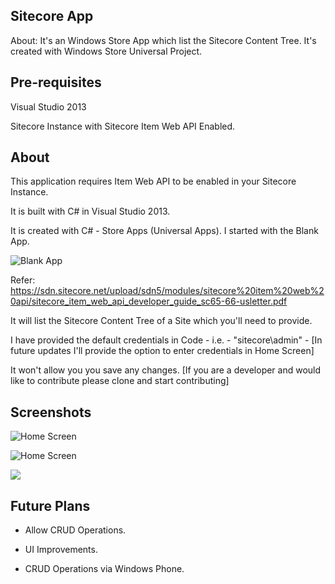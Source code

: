 **Sitecore App**
-
About:
It's an Windows Store App which list the Sitecore Content Tree. It's created with Windows Store Universal Project.


**Pre-requisites**
-
Visual Studio 2013

Sitecore Instance with Sitecore Item Web API Enabled.

**About**
-
This application requires Item Web API to be enabled in your Sitecore Instance.

It is built with C# in Visual Studio 2013.

It is created with C# - Store Apps (Universal Apps). I started with the Blank App.

![Blank App](http://nikkipunjabi.com/images/ItemWebAPI/1.png)

Refer: https://sdn.sitecore.net/upload/sdn5/modules/sitecore%20item%20web%20api/sitecore_item_web_api_developer_guide_sc65-66-usletter.pdf

It will list the Sitecore Content Tree of a Site which you'll need to provide.

I have provided the default credentials in Code - i.e. - "sitecore\admin" - [In future updates I'll provide the option to enter credentials in Home Screen]

It won't allow you you save any changes. [If you are a developer and would like to contribute please clone and start contributing]

**Screenshots**
-
![Home Screen](http://nikkipunjabi.com/images/ItemWebAPI/2.png)

![Home Screen](http://nikkipunjabi.com/images/ItemWebAPI/3.png)

![](http://nikkipunjabi.com/images/ItemWebAPI/Sitecore-ItemWebAPI.gif)

**Future Plans**
-

* Allow CRUD Operations.

* UI Improvements.

* CRUD Operations via Windows Phone.

